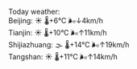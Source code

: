 Today weather:  
Beijing: ☀️   🌡️+6°C 🌬️↓4km/h  
Tianjin: ☀️   🌡️+10°C 🌬️↑11km/h  
Shijiazhuang: 🌫  🌡️+14°C 🌬️↑19km/h  
Tangshan: ☀️   🌡️+11°C 🌬️↑14km/h  
